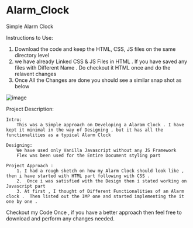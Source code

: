 # Alarm_Clock
Simple Alarm Clock 





Instructions to Use:
  1.  Download the code and keep the  HTML, CSS, JS files on the same directory level
  2.  we have already Linked  CSS & JS Files in HTML . If you have saved any files with Different Name . Do checkout it HTML once and do the relavent changes
  3.  Once All the Changes are done you should see a similar snap shot as below
  
  ![image](https://user-images.githubusercontent.com/41503134/224172492-39b168ca-b2df-4d93-b00d-505523eed54f.png)
  
  Project Description:
  
    Intro:
        This was a Simple approach on Developing a Alaram Clock . I have kept it minimal in the way of Designing , but it has all the functionalities as a typical Alarm Clock
    
    Designing:
        We have used only Vanilla Javascript without any JS Framework
        Flex was been used for the Entire Document styling part
        
    Project Approach :
        1. I had a rough sketch on how my Alarm Clock should look like , then i have started with HTML part following with CSS .
        2.  Once i was satisfied with the Design then i stated working on Javascript part
        3. At first , I thought of Different Functionalities of an Alarm clock .  Then listed out the IMP one and started implementing the it one by one .
   
   Checkout my Code Once , if you have a better approach then feel free to download and perform any changes needed.
    
